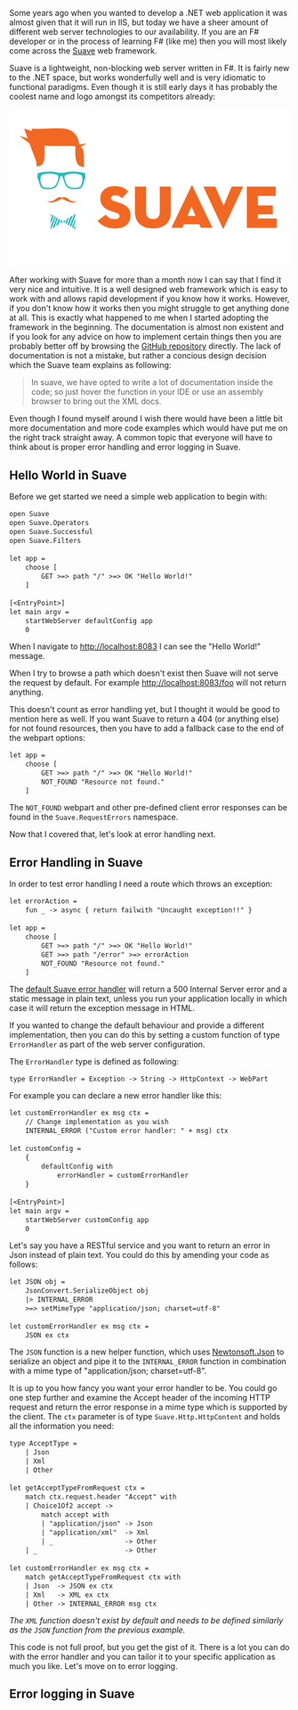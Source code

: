 ﻿<!--
    Published: 2016-05-16 19:36
    Author: Dustin Moris Gorski
    Title: Custom error handling and error logging with Suave
    Tags: fsharp suave error-handling error-logging
-->
Some years ago when you wanted to develop a .NET web application it was almost given that it will run in IIS, but today we have a sheer amount of different web server technologies to our availability. If you are an F# developer or in the process of learning F# (like me) then you will most likely come across the [Suave](https://suave.io/) web framework.

Suave is a lightweight, non-blocking web server written in F#. It is fairly new to the .NET space, but works wonderfully well and is very idiomatic to functional paradigms. Even though it is still early days it has probably the coolest name and logo amongst its competitors already:

<img src="https://raw.githubusercontent.com/SuaveIO/resources/master/images/suave1.png" alt="Suave" class="two-third-width" />

After working with Suave for more than a month now I can say that I find it very nice and intuitive. It is a well designed web framework which is easy to work with and allows rapid development if you know how it works. However, if you don't know how it works then you might struggle to get anything done at all. This is exactly what happened to me when I started adopting the framework in the beginning. The documentation is almost non existent and if you look for any advice on how to implement certain things then you are probably better off by browsing the [GitHub repository](https://github.com/SuaveIO/suave) directly. The lack of documentation is not a mistake, but rather a concious design decision which the Suave team explains as following:

> In suave, we have opted to write a lot of documentation inside the code; so just hover the function in your IDE or use an assembly browser to bring out the XML docs.

Even though I found myself around I wish there would have been a little bit more documentation and more code examples which would have put me on the right track straight away. A common topic that everyone will have to think about is proper error handling and error logging in Suave.

## Hello World in Suave

Before we get started we need a simple web application to begin with:

<pre><code>open Suave
open Suave.Operators
open Suave.Successful
open Suave.Filters

let app = 
    choose [
        GET &gt;=&gt; path &quot;/&quot; &gt;=&gt; OK &quot;Hello World!&quot;
    ]

[&lt;EntryPoint&gt;]
let main argv = 
    startWebServer defaultConfig app
    0</code></pre>

When I navigate to [http://localhost:8083](http://localhost:8083) I can see the &quot;Hello World!&quot; message.

When I try to browse a path which doesn't exist then Suave will not serve the request by default. For example [http://localhost:8083/foo](http://localhost:8083/foo) will not return anything.

This doesn't count as error handling yet, but I thought it would be good to mention here as well. If you want Suave to return a 404 (or anything else) for not found resources, then you have to add a fallback case to the end of the webpart options:

<pre><code>let app = 
    choose [
        GET &gt;=&gt; path &quot;/&quot; &gt;=&gt; OK &quot;Hello World!&quot;
        NOT_FOUND "Resource not found."
    ]</code></pre>

The `NOT_FOUND` webpart and other pre-defined client error responses can be found in the `Suave.RequestErrors` namespace.

Now that I covered that, let's look at error handling next.

## Error Handling in Suave

In order to test error handling I need a route which throws an exception:

<pre><code>let errorAction = 
    fun _ -&gt; async { return failwith &quot;Uncaught exception!!&quot; }

let app = 
    choose [
        GET &gt;=&gt; path &quot;/&quot; &gt;=&gt; OK &quot;Hello World!&quot;
        GET &gt;=&gt; path &quot;/error&quot; &gt;=&gt; errorAction
        NOT_FOUND &quot;Resource not found.&quot;
    ]</code></pre>

The [default Suave error handler](https://github.com/SuaveIO/suave/blob/releases/v1.x/src/Suave/Web.fs#L14) will return a 500 Internal Server error and a static message in plain text, unless you run your application locally in which case it will return the exception message in HTML.

If you wanted to change the default behaviour and provide a different implementation, then you can do this by setting a custom function of type `ErrorHandler` as part of the web server configuration.

The `ErrorHandler` type is defined as following:

<pre><code>type ErrorHandler = Exception -&gt; String -&gt; HttpContext -&gt; WebPart</code></pre>

For example you can declare a new error handler like this:

<pre><code>let customErrorHandler ex msg ctx =
    // Change implementation as you wish
    INTERNAL_ERROR (&quot;Custom error handler: &quot; + msg) ctx

let customConfig =
    {
        defaultConfig with
            errorHandler = customErrorHandler
    }

[&lt;EntryPoint&gt;]
let main argv = 
    startWebServer customConfig app
    0</code></pre>

Let's say you have a RESTful service and you want to return an error in Json instead of plain text. You could do this by amending your code as follows:

<pre><code>let JSON obj =
    JsonConvert.SerializeObject obj
    |&gt; INTERNAL_ERROR
    &gt;=&gt; setMimeType &quot;application/json; charset=utf-8&quot;

let customErrorHandler ex msg ctx =
    JSON ex ctx</code></pre>

The `JSON` function is a new helper function, which uses [Newtonsoft.Json]() to serialize an object and pipe it to the `INTERNAL_ERROR` function in combination with a mime type of &quot;application/json; charset=utf-8&quot;.

It is up to you how fancy you want your error handler to be. You could go one step further and examine the Accept header of the incoming HTTP request and return the error response in a mime type which is supported by the client. The `ctx` parameter is of type `Suave.Http.HttpContent` and holds all the information you need:

<pre><code>type AcceptType =
    | Json
    | Xml
    | Other

let getAcceptTypeFromRequest ctx =
    match ctx.request.header &quot;Accept&quot; with
    | Choice1Of2 accept -&gt;
        match accept with
        | &quot;application/json&quot; -&gt; Json
        | &quot;application/xml&quot;  -&gt; Xml
        | _                  -&gt; Other
    | _                      -&gt; Other

let customErrorHandler ex msg ctx =     
    match getAcceptTypeFromRequest ctx with
    | Json  -&gt; JSON ex ctx
    | Xml   -&gt; XML ex ctx
    | Other -&gt; INTERNAL_ERROR msg ctx</code></pre>

*The `XML` function doesn't exist by default and needs to be defined similarly as the `JSON` function from the previous example.*


This code is not full proof, but you get the gist of it. There is a lot you can do with the error handler and you can tailor it to your specific application as much you like. Let's move on to error logging.

## Error logging in Suave